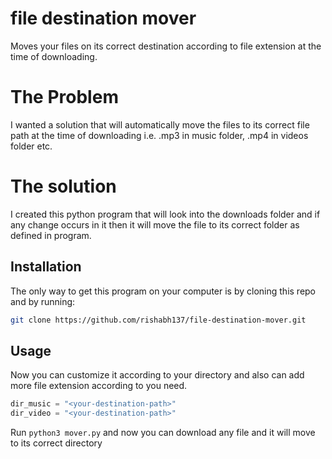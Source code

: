 # file destination mover

Moves your files on its correct destination according to file extension at the time of downloading.

# The Problem
I wanted a solution that will automatically move the files to its correct file path at the time of downloading i.e. .mp3 in music folder, .mp4 in videos folder etc.

# The solution
I created this python program that will look into the downloads folder and if any change occurs in it then it will move the file to its correct folder as defined in program.





## Installation

The only way to get this program on your computer is by cloning this repo and by running:

```bash
git clone https://github.com/rishabh137/file-destination-mover.git
```


## Usage
Now you can customize it according to your directory and also can add more file extension according to you need.

```javascript
dir_music = "<your-destination-path>"
dir_video = "<your-destination-path>"
```

Run ``` python3 mover.py ``` and now you can download any file and it will move to its correct directory
